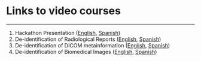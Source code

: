 # Links to video courses
-------------------------

1. Hackathon Presentation ([English](https://drive.google.com/file/d/1gzOGHJxV44Ez-BsjFmdthV5R5-ch1VZl/view?usp=sharing), [Spanish](https://drive.google.com/file/d/1GSL8q4iDMZY_dS0a5uwjL1Fgoct-mfvJ/view?usp=sharing))
2. De-identification of Radiological Reports ([English](https://drive.google.com/file/d/1NWCm_rZ8T70JfTJiaHu_C9sqTgLEVPGu/view?usp=sharing), [Spanish](https://drive.google.com/file/d/1IvrqCE_OpGAa_jyWSHurzz4k4QW322NV/view?usp=sharing))
3. De-identification of DICOM metainformation ([English](https://drive.google.com/file/d/11CyefiglAXY1ePunfKq0wFbfIw2ZlPEY/view?usp=sharing), [Spanish](https://drive.google.com/file/d/16nuL--_5LrTTHa_XMot3aRmRTQR30KL4/view?usp=sharing)) 
4. De-identification of Biomedical Images ([English](https://drive.google.com/file/d/1wohC_BqNxtScj6HtqTvMQkPeBpcqX_T2/view?usp=sharing), [Spanish](https://drive.google.com/file/d/1w4RrFpVbaWwxXCmO3qWgOkW_vF2pJG_a/view?usp=sharing)) 

 
